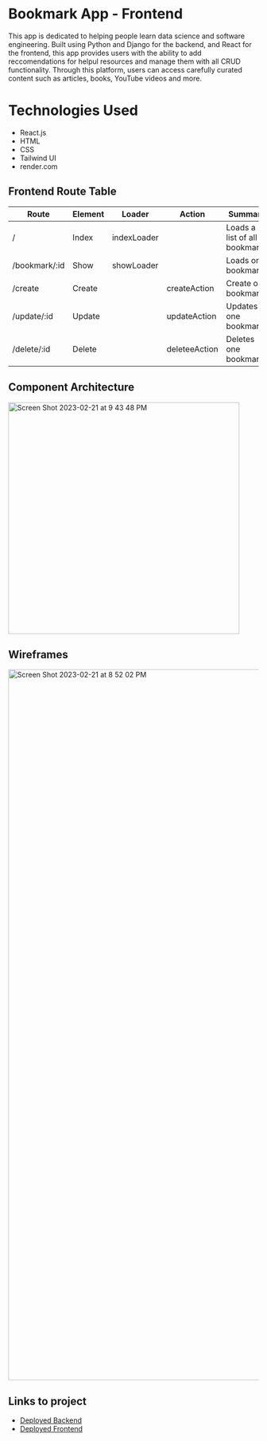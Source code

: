 # Bookmark App - Frontend

This app is dedicated to helping people learn data science and software engineering. Built using Python and Django for the backend, and React for the frontend, this app provides users with the ability to add reccomendations for helpul resources and manage them with all CRUD functionality. 
Through this platform, users can access carefully curated content such as articles, books, YouTube videos and more. 

# Technologies Used

* React.js
* HTML
* CSS
* Tailwind UI
* render.com

## Frontend Route Table

| Route	| Element |	Loader | Action	| Summary
| --- | --- | --- | --- | --- |
| / | Index | indexLoader |  | Loads a list of all bookmarks
| /bookmark/:id | Show | showLoader |  | Loads one bookmark
| /create | Create | | createAction | Create one bookmark
| /update/:id | Update | | updateAction | Updates one bookmark
| /delete/:id | Delete | | deleteeAction | Deletes one bookmark


## Component Architecture

<img width="465" alt="Screen Shot 2023-02-21 at 9 43 48 PM" src="https://user-images.githubusercontent.com/91492759/220507818-82096483-5379-47eb-964e-6bb72a15f065.png">


## Wireframes
<img width="1427" alt="Screen Shot 2023-02-21 at 8 52 02 PM" src="https://user-images.githubusercontent.com/91492759/220500511-a13e3c22-f095-497d-b367-27d855f45548.png">


## Links to project

* [Deployed Backend](https://project4-backend.onrender.com)
* [Deployed Frontend](https://project4-frontend.onrender.com)
